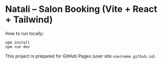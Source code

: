 
# Natali – Salon Booking (Vite + React + Tailwind)

How to run locally:
```
npm install
npm run dev
```

This project is prepared for GitHub Pages (user site `username.github.io`).
